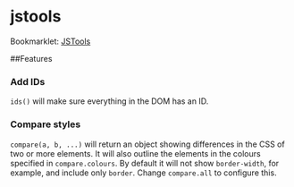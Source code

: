 jstools
=======

Bookmarklet: <a href="javascript:var compare = (function() { function compare() { var i, diffs = {}, all, components = []; for (i = 0; i < arguments.length; ++i) { var element = arguments[i]; switch (typeof arguments[i]) { case 'object': element = arguments[i]; break; case 'string': case 'number': element = document.getElementById(arguments[i]); break; case 'boolean': all = arguments[i]; break; } if (all !== undefined) break; components[i] = { element: element, style: window.getComputedStyle(element), colour: compare.colours[i % compare.colours.length] }; element.style.outline = compare.outline + ' ' + components[i].colour; } for (var styleName in components[0].style) for (i = 1; i < components.length; ++i) if (components[i].style[styleName] != components[0].style[styleName]) { diffs[styleName] = components.map(function(component) { return component.style[styleName]; }); break; } if (!all) for (var style1 in diffs) for (var style2 in diffs) if (new RegExp('^' + style2 + '.+').test(style1)) delete diffs[style1]; return diffs; } compare.colours = ['red', 'blue']; compare.outline = '3px solid'; return compare; })(); function ids() { var c = document.getElementsByTagName('*'), n = 0; for (var i = 0; c[i]; ++i) if (!c[i].id) { while (document.getElementById(++n)); c[i].id = n; } }">JSTools</a>

##Features

### Add IDs
`ids()` will make sure everything in the DOM has an ID.

### Compare styles
`compare(a, b, ...)` will return an object showing differences in the CSS of two or more elements. It will also outline the elements in the colours specified in `compare.colours`. By default it will not show `border-width`, for example, and include only `border`. Change `compare.all` to configure this.
